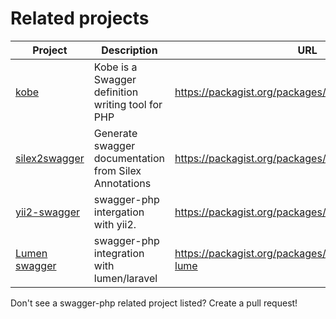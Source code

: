 # Related projects


Project | Description | URL
--- | --- | ---
[kobe](https://github.com/AaronJan/Kobe) | Kobe is a Swagger definition writing tool for PHP | https://packagist.org/packages/aaronjan/kobe
[silex2swagger](https://github.com/DerManoMann/silex2swagger) | Generate swagger documentation from Silex Annotations | https://packagist.org/packages/radebatz/silex2swagger
[yii2-swagger](https://github.com/lichunqiang/yii2-swagger) | swagger-php intergation with yii2. | https://packagist.org/packages/light/yii2-swagger
[Lumen swagger](https://github.com/DarkaOnLine/SwaggerLume) | swagger-php integration with lumen/laravel | https://packagist.org/packages/DarkaOnLine/swagger-lume

Don't see a swagger-php related project listed? Create a pull request!